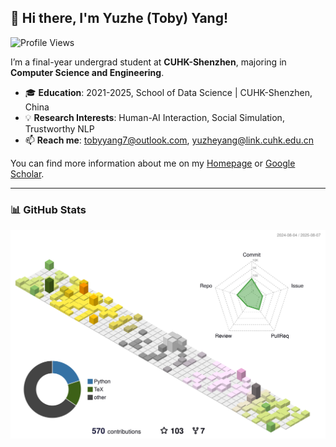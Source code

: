 ## 👋 Hi there, I'm Yuzhe (Toby) Yang!   

![Profile Views](https://komarev.com/ghpvc/?username=TobyYang7&color=blue&style=flat-square)

I’m a final-year undergrad student at **CUHK-Shenzhen**, majoring in **Computer Science and Engineering**.

- 🎓 **Education**: 2021-2025, School of Data Science | CUHK-Shenzhen, China
- 💡 **Research Interests**: Human-AI Interaction, Social Simulation, Trustworthy NLP
- 📫 **Reach me**: [tobyyang7@outlook.com](mailto:tobyyang7@outlook.com), [yuzheyang@link.cuhk.edu.cn](mailto:yuzheyang@link.cuhk.edu.cn)

You can find more information about me on my [Homepage](https://yuzheyang.com) or [Google Scholar](https://scholar.google.com/citations?user=Oj296F8AAAAJ). 

---

### 📊 GitHub Stats

<!-- <p align="center">
  <img width="80%" src="https://github-profile-summary-cards.vercel.app/api/cards/profile-details?username=TobyYang7&theme=dracula"/>
</p> -->


[![Contributions in 3D](/profile-3d-contrib/profile-season-animate.svg)](https://github.com/marketplace/actions/github-profile-3d-contrib)
